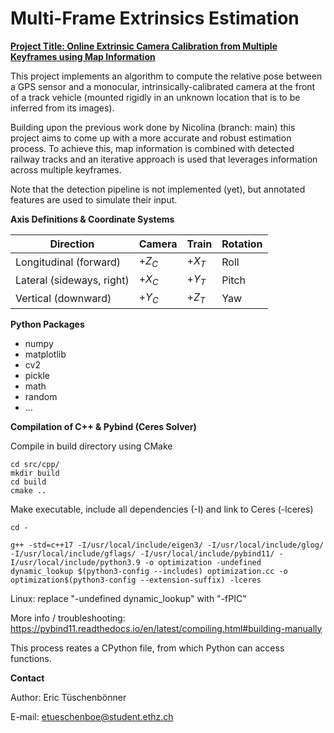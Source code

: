 # Multi-Frame Extrinsics Estimation
**<u>Project Title: Online Extrinsic Camera Calibration from Multiple Keyframes using Map Information</u>**

This project implements an algorithm to compute the relative pose between a GPS sensor and a monocular, intrinsically-calibrated camera at the front of a track vehicle (mounted rigidly in an unknown location that is to be inferred from its images).

Building upon the previous work done by Nicolina (branch: main) this project aims to come up with a more accurate and robust estimation process. To achieve this, map information is combined with detected railway tracks and an iterative approach is used that leverages information across multiple keyframes.

Note that the detection pipeline is not implemented (yet), but annotated features are used to simulate their input.

**Axis Definitions & Coordinate Systems**


| Direction                 | Camera | Train  | Rotation |
|---------------------------|--------|--------|----------|
| Longitudinal (forward)    | $+Z_C$ | $+X_T$ | Roll     |
| Lateral (sideways, right) | $+X_C$ | $+Y_T$ | Pitch    |
| Vertical (downward)       | $+Y_C$ | $+Z_T$ | Yaw      |


**Python Packages**

- numpy
- matplotlib
- cv2
- pickle
- math
- random
- ...


**Compilation of C++ & Pybind (Ceres Solver)**

Compile in build directory using CMake

```console
cd src/cpp/
mkdir build
cd build
cmake ..
```


Make executable, include all dependencies (-I) and link to Ceres (-lceres)


```console
cd -

g++ -std=c++17 -I/usr/local/include/eigen3/ -I/usr/local/include/glog/ -I/usr/local/include/gflags/ -I/usr/local/include/pybind11/ -I/usr/local/include/python3.9 -o optimization -undefined dynamic_lookup $(python3-config --includes) optimization.cc -o optimization$(python3-config --extension-suffix) -lceres
````

Linux: replace "-undefined dynamic_lookup" with "-fPIC"

More info / troubleshooting: https://pybind11.readthedocs.io/en/latest/compiling.html#building-manually

This process reates a CPython file, from which Python can access functions.

**Contact**

Author: Eric Tüschenbönner

E-mail: etueschenboe@student.ethz.ch


